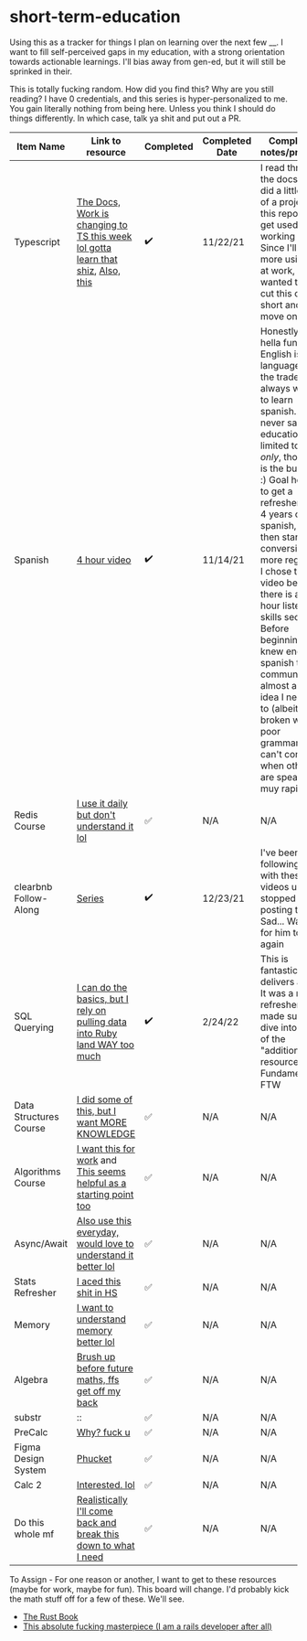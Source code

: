 # short-term-education
Using this as a tracker for things I plan on learning over the next few __. I want to fill self-perceived gaps in my education, with a strong orientation towards actionable learnings. I'll bias away from gen-ed, but it will still be sprinked in their. 

This is totally fucking random. How did you find this? Why are you still reading? I have 0 credentials, and this series is hyper-personalized to me. You gain literally nothing from being here. Unless you think I should do things differently. In which case, talk ya shit and put out a PR. 

| Item Name | Link to resource | Completed | Completed Date | Completed notes/practice |
|-----------|------------------|-----------|----------------|--------------------------|
| Typescript| [The Docs, Work is changing to TS this week lol gotta learn that shiz](https://www.typescriptlang.org/docs/handbook/intro.html), [Also, this](https://basarat.gitbook.io/typescript/)| ✔️ | 11/22/21 | I read through the docs and did a little bit of a project (in this repo) to get used to working with it. Since I'll learn more using it at work, I wanted this cut this one short and move on. |
| Spanish | [4 hour video](https://www.youtube.com/watch?v=qE-03EATjho) | ✔️ | 11/14/21 | Honestly just hella fun. English is the language of the trade but I always wanted to learn spanish. I never said my education was limited to CS _only_, though, it is the bulk of it :) Goal here is to get a refresher after 4 years of HS spanish, and then start conversing more regularly. I chose this video because there is a 3 hour listening skills section. Before beginning, I knew enough spanish to communicate almost any idea I needed to (albeit, very broken with poor grammar), but can't converse when others are speaking muy rapido. | 
| Redis Course | [I use it daily but don't understand it lol](https://www.youtube.com/watch?v=XCsS_NVAa1g&list=WL&index=20&ab_channel=freeCodeCamp.org) |  :white_check_mark: | N/A | N/A |
| clearbnb Follow-Along | [Series](https://www.youtube.com/c/CJAvilla/videos) | ✔️ | 12/23/21 | I've been following along with these videos until he stopped posting them. Sad... Waiting for him to start again |
| SQL Querying | [I can do the basics, but I rely on pulling data into Ruby land WAY too much](https://www.theodinproject.com/paths/full-stack-ruby-on-rails/courses/databases/lessons/databases-and-sql) | ✔️ | 2/24/22 | This is fantastic. TOP delivers again. It was a nice refresher + I made sure to dive into some of the "additional resources". Fundamentals FTW | 
| Data Structures Course| [I did some of this, but I want MORE KNOWLEDGE](https://www.youtube.com/watch?v=RBSGKlAvoiM&list=WL&index=11&ab_channel=freeCodeCamp.org) | ✅ | N/A | N/A
| Algorithms Course | [I want this for work](https://www.youtube.com/watch?v=09_LlHjoEiY&list=WL&index=12&t=1s&ab_channel=freeCodeCamp.org) and [This seems helpful as a starting point too](https://towardsdatascience.com/how-to-build-a-recommendation-engine-quick-and-simple-aec8c71a823e) |  :white_check_mark: | N/A | N/A |
| Async/Await | [Also use this everyday, would love to understand it better lol](https://www.youtube.com/watch?v=jAAmI5gMlVo&list=WL&index=2&ab_channel=freeCodeCamp.org) | ✅ | N/A | N/A |
| Stats Refresher | [I aced this shit in HS](https://www.youtube.com/watch?v=xxpc-HPKN28&list=WL&index=9&ab_channel=freeCodeCamp.org) |  :white_check_mark: | N/A | N/A |
| Memory | [I want to understand memory better lol](https://www.youtube.com/watch?v=pejxLkT-wek&list=WL&index=6&ab_channel=freeCodeCamp.org) |  :white_check_mark: | N/A | N/A |
| Algebra | [Brush up before future maths, ffs get off my back](https://www.youtube.com/watch?v=LwCRRUa8yTU&list=WL&index=14&ab_channel=freeCodeCamp.org) |  :white_check_mark: | N/A | N/A |
| substr | :: |  :white_check_mark: | N/A | N/A |
| PreCalc | [Why? fuck u](https://www.youtube.com/watch?v=eI4an8aSsgw&list=WL&index=15&ab_channel=freeCodeCamp.org) |  :white_check_mark: | N/A | N/A |
| Figma Design System | [Phucket](https://www.youtube.com/watch?v=RYDiDpW2VkM&list=WL&index=23&ab_channel=freeCodeCamp.org) |  :white_check_mark: | N/A | N/A |
| Calc 2 | [Interested. lol](https://www.youtube.com/watch?v=7gigNsz4Oe8&list=WL&index=17&ab_channel=freeCodeCamp.org) |  :white_check_mark: | N/A | N/A |
| Do this whole mf | [Realistically I'll come back and break this down to what I need](https://teachyourselfcs.com/) | ✅ | N/A | N/A


To Assign - For one reason or another, I want to get to these resources (maybe for work, maybe for fun). This board will change. I'd probably kick the math stuff off for a few of these. We'll see. 

- [The Rust Book](https://doc.rust-lang.org/book/)
- [This absolute fucking masterpiece (I am a rails developer after all)](http://www.rubyinside.com/media/poignant-guide.pdf)
